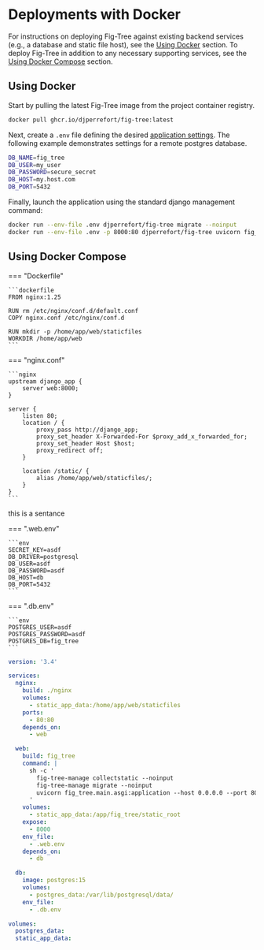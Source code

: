# Deployments with Docker
 
For instructions on deploying Fig-Tree against existing backend services (e.g., a database and static file host),
see the [Using Docker](#using-docker) section. To deploy Fig-Tree in addition to any necessary supporting
services, see the [Using Docker Compose](#using-docker-compose) section.

## Using Docker

Start by pulling the latest Fig-Tree image from the project container registry.

```bash
docker pull ghcr.io/djperrefort/fig-tree:latest
```

Next, create a `.env` file defining the desired [application settings](configuration.md).
The following example demonstrates settings for a remote postgres database.

```bash
DB_NAME=fig_tree
DB_USER=my_user
DB_PASSWORD=secure_secret
DB_HOST=my.host.com
DB_PORT=5432
```

Finally, launch the application using the standard django management command:

```bash
docker run --env-file .env djperrefort/fig-tree migrate --noinput
docker run --env-file .env -p 8000:80 djperrefort/fig-tree uvicorn fig_tree.main.asgi:application --host 0.0.0.0 --port 8000
```

## Using Docker Compose



=== "Dockerfile"

    ```dockerfile
    FROM nginx:1.25
    
    RUN rm /etc/nginx/conf.d/default.conf
    COPY nginx.conf /etc/nginx/conf.d
    
    RUN mkdir -p /home/app/web/staticfiles
    WORKDIR /home/app/web
    ```

=== "nginx.conf"

    ```nginx
    upstream django_app {
        server web:8000;
    }
    
    server {
        listen 80;
        location / {
            proxy_pass http://django_app;
            proxy_set_header X-Forwarded-For $proxy_add_x_forwarded_for;
            proxy_set_header Host $host;
            proxy_redirect off;
        }
    
        location /static/ {
            alias /home/app/web/staticfiles/;
        }
    }
    ```

this is a sentance

=== ".web.env"

    ```env
    SECRET_KEY=asdf
    DB_DRIVER=postgresql
    DB_USER=asdf
    DB_PASSWORD=asdf
    DB_HOST=db
    DB_PORT=5432
    ```

=== ".db.env"

    ```env
    POSTGRES_USER=asdf
    POSTGRES_PASSWORD=asdf
    POSTGRES_DB=fig_tree
    ```


```yaml
version: '3.4'

services:
  nginx:
    build: ./nginx
    volumes:
      - static_app_data:/home/app/web/staticfiles
    ports:
      - 80:80
    depends_on:
      - web

  web:
    build: fig_tree
    command: |
      sh -c '
        fig-tree-manage collectstatic --noinput
        fig-tree-manage migrate --noinput
        uvicorn fig_tree.main.asgi:application --host 0.0.0.0 --port 8000
      '
    volumes:
      - static_app_data:/app/fig_tree/static_root
    expose:
      - 8000
    env_file:
      - .web.env
    depends_on:
      - db

  db:
    image: postgres:15
    volumes:
      - postgres_data:/var/lib/postgresql/data/
    env_file:
      - .db.env

volumes:
  postgres_data:
  static_app_data:
```
